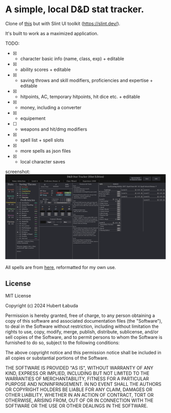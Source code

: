 # A simple, local D&D stat tracker.

Clone of [this]([https://slint.dev/](https://github.com/Maerorr/dnd-stat-tracker)) but with Slint UI toolkit (https://slint.dev/).

It's built to work as a maximized application.

TODO:
- [X] - character basic info (name, class, exp) + editable
- [X] - ability scores + editable
- [X] - saving throws and skill modifiers, proficiencies and expertise + editable
- [X] - hitpoints, AC, temporary hitpoints, hit dice etc. + editable
- [X] - money, including a converter
- [X] - equipement
- [ ] - weapons and hit/dmg modifiers
- [X] - spell list + spell slots
- [X] - more spells as json files
- [X] - local character saves

screenshot: ![image](images/stattrackerslint.png)

All spells are from [here](https://github.com/jcquinlan/dnd-spells), reformatted for my own use.


## License

MIT License

Copyright (c) 2024 Hubert Łabuda

Permission is hereby granted, free of charge, to any person obtaining a copy
of this software and associated documentation files (the "Software"), to deal
in the Software without restriction, including without limitation the rights
to use, copy, modify, merge, publish, distribute, sublicense, and/or sell
copies of the Software, and to permit persons to whom the Software is
furnished to do so, subject to the following conditions:

The above copyright notice and this permission notice shall be included in all
copies or substantial portions of the Software.

THE SOFTWARE IS PROVIDED "AS IS", WITHOUT WARRANTY OF ANY KIND, EXPRESS OR
IMPLIED, INCLUDING BUT NOT LIMITED TO THE WARRANTIES OF MERCHANTABILITY,
FITNESS FOR A PARTICULAR PURPOSE AND NONINFRINGEMENT. IN NO EVENT SHALL THE
AUTHORS OR COPYRIGHT HOLDERS BE LIABLE FOR ANY CLAIM, DAMAGES OR OTHER
LIABILITY, WHETHER IN AN ACTION OF CONTRACT, TORT OR OTHERWISE, ARISING FROM,
OUT OF OR IN CONNECTION WITH THE SOFTWARE OR THE USE OR OTHER DEALINGS IN THE
SOFTWARE.
